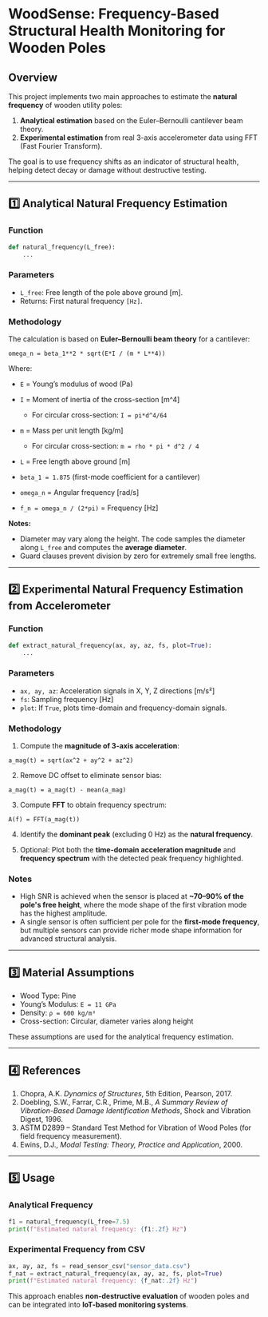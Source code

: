 # WoodSense: Frequency-Based Structural Health Monitoring for Wooden Poles

## Overview

This project implements two main approaches to estimate the **natural frequency** of wooden utility poles:

1. **Analytical estimation** based on the Euler–Bernoulli cantilever beam theory.
2. **Experimental estimation** from real 3-axis accelerometer data using FFT (Fast Fourier Transform).

The goal is to use frequency shifts as an indicator of structural health, helping detect decay or damage without destructive testing.

---

## 1️⃣ Analytical Natural Frequency Estimation

### Function

```python
def natural_frequency(L_free):
    ...
```

### Parameters

* `L_free`: Free length of the pole above ground [m].
* Returns: First natural frequency `[Hz]`.

### Methodology

The calculation is based on **Euler–Bernoulli beam theory** for a cantilever:

```
omega_n = beta_1**2 * sqrt(E*I / (m * L**4))
```

Where:

* `E` = Young’s modulus of wood (Pa)
* `I` = Moment of inertia of the cross-section [m^4]

  * For circular cross-section: `I = pi*d^4/64`
* `m` = Mass per unit length [kg/m]

  * For circular cross-section: `m = rho * pi * d^2 / 4`
* `L` = Free length above ground [m]
* `beta_1 = 1.875` (first-mode coefficient for a cantilever)
* `omega_n` = Angular frequency [rad/s]
* `f_n = omega_n / (2*pi)` = Frequency [Hz]

**Notes:**

* Diameter may vary along the height. The code samples the diameter along `L_free` and computes the **average diameter**.
* Guard clauses prevent division by zero for extremely small free lengths.

---

## 2️⃣ Experimental Natural Frequency Estimation from Accelerometer

### Function

```python
def extract_natural_frequency(ax, ay, az, fs, plot=True):
    ...
```

### Parameters

* `ax, ay, az`: Acceleration signals in X, Y, Z directions [m/s²]
* `fs`: Sampling frequency [Hz]
* `plot`: If `True`, plots time-domain and frequency-domain signals.

### Methodology

1. Compute the **magnitude of 3-axis acceleration**:

```
a_mag(t) = sqrt(ax^2 + ay^2 + az^2)
```

2. Remove DC offset to eliminate sensor bias:

```
a_mag(t) = a_mag(t) - mean(a_mag)
```

3. Compute **FFT** to obtain frequency spectrum:

```
A(f) = FFT(a_mag(t))
```

4. Identify the **dominant peak** (excluding 0 Hz) as the **natural frequency**.

5. Optional: Plot both the **time-domain acceleration magnitude** and **frequency spectrum** with the detected peak frequency highlighted.

### Notes

* High SNR is achieved when the sensor is placed at **~70–90% of the pole's free height**, where the mode shape of the first vibration mode has the highest amplitude.
* A single sensor is often sufficient per pole for the **first-mode frequency**, but multiple sensors can provide richer mode shape information for advanced structural analysis.

---

## 3️⃣ Material Assumptions

* Wood Type: Pine
* Young’s Modulus: `E = 11 GPa`
* Density: `ρ = 600 kg/m³`
* Cross-section: Circular, diameter varies along height

These assumptions are used for the analytical frequency estimation.

---

## 4️⃣ References

1. Chopra, A.K. *Dynamics of Structures*, 5th Edition, Pearson, 2017.
2. Doebling, S.W., Farrar, C.R., Prime, M.B., *A Summary Review of Vibration-Based Damage Identification Methods*, Shock and Vibration Digest, 1996.
3. ASTM D2899 – Standard Test Method for Vibration of Wood Poles (for field frequency measurement).
4. Ewins, D.J., *Modal Testing: Theory, Practice and Application*, 2000.

---

## 5️⃣ Usage

### Analytical Frequency

```python
f1 = natural_frequency(L_free=7.5)
print(f"Estimated natural frequency: {f1:.2f} Hz")
```

### Experimental Frequency from CSV

```python
ax, ay, az, fs = read_sensor_csv("sensor_data.csv")
f_nat = extract_natural_frequency(ax, ay, az, fs, plot=True)
print(f"Estimated natural frequency: {f_nat:.2f} Hz")
```

This approach enables **non-destructive evaluation** of wooden poles and can be integrated into **IoT-based monitoring systems**.
